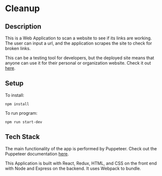 # Cleanup

## Description

This is a Web Application to scan a website to see if its links are working. The user can input a url, and the application scrapes the site to check for broken links.

This can be a testing tool for developers, but the deployed site means that anyone can use it for their personal or organization website. Check it out [here](http://broken-link-e.herokuapp.com/).

## Setup 

To install:

```
npm install
```

To run program:

```
npm run start-dev
```

## Tech Stack

The main functionality of the app is performed by Puppeteer. Check out the Puppeteer documentation [here](https://pptr.dev/).

This Application is built with React, Redux, HTML, and CSS on the front end with Node and Express on the backend. It uses Webpack to bundle. 

